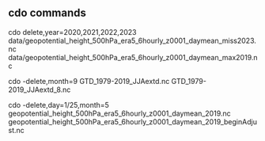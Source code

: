 ## cdo commands

cdo delete,year=2020,2021,2022,2023 data/geopotential_height_500hPa_era5_6hourly_z0001_daymean_miss2023.nc data/geopotential_height_500hPa_era5_6hourly_z0001_daymean_max2019.nc

cdo -delete,month=9 GTD_1979-2019_JJAextd.nc GTD_1979-2019_JJAextd_8.nc

cdo -delete,day=1/25,month=5 geopotential_height_500hPa_era5_6hourly_z0001_daymean_2019.nc geopotential_height_500hPa_era5_6hourly_z0001_daymean_2019_beginAdjust.nc